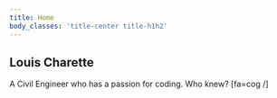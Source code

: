 ```yaml
---
title: Home
body_classes: 'title-center title-h1h2'
---
```


## Louis Charette
A Civil Engineer who has a passion for coding. Who knew? [fa=cog /]
